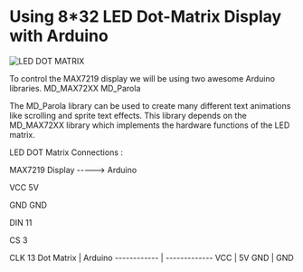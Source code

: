 # Using 8*32 LED Dot-Matrix Display with Arduino

![LED DOT MATRIX](https://ardugeek-electronics-bucket.s3.amazonaws.com/media/products/MAX7219%2032x8%20Dot%20Matrix%204-in-1%20LED%20Display/screen_shot_2019-07-20_at_5.58.10_pm.jpg)

To control the MAX7219 display we will be using two awesome Arduino libraries.
MD_MAX72XX  MD_Parola
<p>The MD_Parola library can be used to create many different text animations like scrolling and sprite text effects. This library depends on the MD_MAX72XX library which implements the hardware functions of the LED matrix.

LED DOT Matrix Connections :

MAX7219 Display ----->	Arduino

<p>VCC      5V
<p>GND      GND
<p>DIN	    11 
<p>CS	      3 
<p>CLK	    13 
Dot Matrix | Arduino
------------ | -------------
VCC | 5V
GND | GND
  
